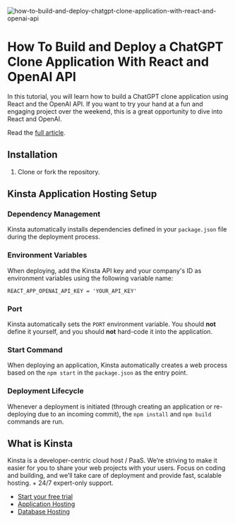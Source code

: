 ![how-to-build-and-deploy-chatgpt-clone-application-with-react-and-openai-api](https://github.com/olawanlejoel/chatgpt-clone/assets/57611810/dd015c17-9065-44d4-aaad-3eb591264c1d)

# How To Build and Deploy a ChatGPT Clone Application With React and OpenAI API

In this tutorial, you will learn how to build a ChatGPT clone application using React and the OpenAI API. If you want to try your hand at a fun and engaging project over the weekend, this is a great opportunity to dive into React and OpenAI.

Read the [full article](https://kinsta.com/blog/chatgpt-clone/).

## Installation
1. Clone or fork the repository.

## Kinsta Application Hosting Setup
### Dependency Management

Kinsta automatically installs dependencies defined in your `package.json` file during the deployment process.

### Environment Variables
When deploying, add the Kinsta API key and your company's ID as environment variables using the following variable name:

```
REACT_APP_OPENAI_API_KEY = 'YOUR_API_KEY'
```

### Port

Kinsta automatically sets the `PORT` environment variable. You should **not** define it yourself, and you should **not** hard-code it into the application.

### Start Command

When deploying an application, Kinsta automatically creates a web process based on the `npm start` in the `package.json` as the entry point.

### Deployment Lifecycle

Whenever a deployment is initiated (through creating an application or re-deploying due to an incoming commit), the `npm install` and `npm build` commands are run.

## What is Kinsta
Kinsta is a developer-centric cloud host / PaaS. We’re striving to make it easier for you to share your web projects with your users. Focus on coding and building, and we’ll take care of deployment and provide fast, scalable hosting. + 24/7 expert-only support.

- [Start your free trial](https://kinsta.com/signup/?product_type=app-db)
- [Application Hosting](https://kinsta.com/application-hosting)
- [Database Hosting](https://kinsta.com/database-hosting)
